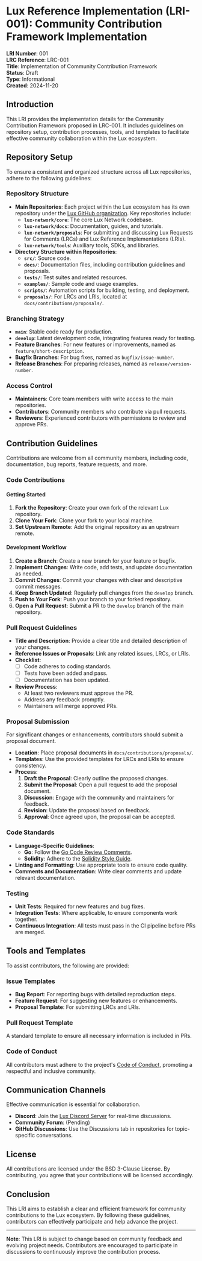 # Lux Reference Implementation (LRI-001): Community Contribution Framework Implementation

**LRI Number**: 001  
**LRC Reference**: LRC-001  
**Title**: Implementation of Community Contribution Framework  
**Status**: Draft  
**Type**: Informational  
**Created**: 2024-11-20

## Introduction

This LRI provides the implementation details for the Community Contribution Framework proposed in LRC-001. It includes guidelines on repository setup, contribution processes, tools, and templates to facilitate effective community collaboration within the Lux ecosystem.

## Repository Setup

To ensure a consistent and organized structure across all Lux repositories, adhere to the following guidelines:

### Repository Structure

- **Main Repositories**: Each project within the Lux ecosystem has its own repository under the [Lux GitHub organization](https://github.com/luxfi). Key repositories include:
    - **`lux-network/core`**: The core Lux Network codebase.
    - **`lux-network/docs`**: Documentation, guides, and tutorials.
    - **`lux-network/proposals`**: For submitting and discussing Lux Requests for Comments (LRCs) and Lux Reference Implementations (LRIs).
    - **`lux-network/tools`**: Auxiliary tools, SDKs, and libraries.
- **Directory Structure within Repositories**:
    - **`src/`**: Source code.
    - **`docs/`**: Documentation files, including contribution guidelines and proposals.
    - **`tests/`**: Test suites and related resources.
    - **`examples/`**: Sample code and usage examples.
    - **`scripts/`**: Automation scripts for building, testing, and deployment.
    - **`proposals/`**: For LRCs and LRIs, located at `docs/contributions/proposals/`.

### Branching Strategy

- **`main`**: Stable code ready for production.
- **`develop`**: Latest development code, integrating features ready for testing.
- **Feature Branches**: For new features or improvements, named as `feature/short-description`.
- **Bugfix Branches**: For bug fixes, named as `bugfix/issue-number`.
- **Release Branches**: For preparing releases, named as `release/version-number`.

### Access Control

- **Maintainers**: Core team members with write access to the main repositories.
- **Contributors**: Community members who contribute via pull requests.
- **Reviewers**: Experienced contributors with permissions to review and approve PRs.

## Contribution Guidelines

Contributions are welcome from all community members, including code, documentation, bug reports, feature requests, and more.

### Code Contributions

#### Getting Started

1. **Fork the Repository**: Create your own fork of the relevant Lux repository.
2. **Clone Your Fork**: Clone your fork to your local machine.
3. **Set Upstream Remote**: Add the original repository as an upstream remote.

#### Development Workflow

1. **Create a Branch**: Create a new branch for your feature or bugfix.
2. **Implement Changes**: Write code, add tests, and update documentation as needed.
3. **Commit Changes**: Commit your changes with clear and descriptive commit messages.
4. **Keep Branch Updated**: Regularly pull changes from the `develop` branch.
5. **Push to Your Fork**: Push your branch to your forked repository.
6. **Open a Pull Request**: Submit a PR to the `develop` branch of the main repository.

### Pull Request Guidelines

- **Title and Description**: Provide a clear title and detailed description of your changes.
- **Reference Issues or Proposals**: Link any related issues, LRCs, or LRIs.
- **Checklist**:
    - [ ] Code adheres to coding standards.
    - [ ] Tests have been added and pass.
    - [ ] Documentation has been updated.
- **Review Process**:
    - At least two reviewers must approve the PR.
    - Address any feedback promptly.
    - Maintainers will merge approved PRs.

### Proposal Submission

For significant changes or enhancements, contributors should submit a proposal document.

- **Location**: Place proposal documents in `docs/contributions/proposals/`.
- **Templates**: Use the provided templates for LRCs and LRIs to ensure consistency.
- **Process**:
    1. **Draft the Proposal**: Clearly outline the proposed changes.
    2. **Submit the Proposal**: Open a pull request to add the proposal document.
    3. **Discussion**: Engage with the community and maintainers for feedback.
    4. **Revision**: Update the proposal based on feedback.
    5. **Approval**: Once agreed upon, the proposal can be accepted.

### Code Standards

- **Language-Specific Guidelines**:
    - **Go**: Follow the [Go Code Review Comments](https://github.com/golang/go/wiki/CodeReviewComments).
    - **Solidity**: Adhere to the [Solidity Style Guide](https://docs.soliditylang.org/en/v0.8.20/style-guide.html).
- **Linting and Formatting**: Use appropriate tools to ensure code quality.
- **Comments and Documentation**: Write clear comments and update relevant documentation.

### Testing

- **Unit Tests**: Required for new features and bug fixes.
- **Integration Tests**: Where applicable, to ensure components work together.
- **Continuous Integration**: All tests must pass in the CI pipeline before PRs are merged.

## Tools and Templates

To assist contributors, the following are provided:

### Issue Templates

- **Bug Report**: For reporting bugs with detailed reproduction steps.
- **Feature Request**: For suggesting new features or enhancements.
- **Proposal Template**: For submitting LRCs and LRIs.

### Pull Request Template

A standard template to ensure all necessary information is included in PRs.

### Code of Conduct

All contributors must adhere to the project's [Code of Conduct](https://docs.lux.network/contribute/code-providers/Coder's%20Handbook#code-of-conduct), promoting a respectful and inclusive community.

## Communication Channels

Effective communication is essential for collaboration.

- **Discord**: Join the [Lux Discord Server](https://discord.gg/K746mGXdXr) for real-time discussions.
- **Community Forum**: (Pending)
- **GitHub Discussions**: Use the Discussions tab in repositories for topic-specific conversations.

## License

All contributions are licensed under the BSD 3-Clause License. By contributing, you agree that your contributions will be licensed accordingly.

## Conclusion

This LRI aims to establish a clear and efficient framework for community contributions to the Lux ecosystem. By following these guidelines, contributors can effectively participate and help advance the project.

---

**Note**: This LRI is subject to change based on community feedback and evolving project needs. Contributors are encouraged to participate in discussions to continuously improve the contribution process.

